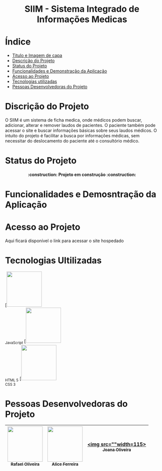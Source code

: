 # <h1 align="center"> SIIM - Sistema Integrado de Informações Medicas </h1> 

# Índice 

* [Título e Imagem de capa](#Título-e-Imagem-de-capa)
* [Descrição do Projeto](#descrição-do-projeto)
* [Status do Projeto](#status-do-Projeto)
* [Funcionalidades e Demonstração da Aplicação](#funcionalidades-e-demonstração-da-aplicação)
* [Acesso ao Projeto](#acesso-ao-projeto)
* [Tecnologias utilizadas](#tecnologias-utilizadas)
* [Pessoas Desenvolvedoras do Projeto](#pessoas-desenvolvedoras)

# Discrição do Projeto
O SIIM é um sistema de ficha medica, onde médicos podem buscar, adicionar, alterar e remover laudos de pacientes.
O paciente também pode acessar o site e buscar informações básicas sobre seus laudos médicos.
O intuito do projeto é facilitar a busca por informações médicas, sem necessitar do deslocamento do paciente até o consultório médico.

# Status do Projeto
<h4 align="center"> 
    :construction:  Projeto em construção  :construction:
</h4>

# Funcionalidades e Demosntração da Aplicação

# Acesso ao Projeto 
Aqui ficará disponível o link para acessar o site hospedado 

# Tecnologias Ultilizadas 
[<img src="![image](https://github.com/rfreir3/SIIM/assets/123081912/c0475de2-6a22-4cfb-8e50-50034dffe14c)" width=115><br><sub>JavaScript</sub>
[<img src="https://cdn-icons-png.flaticon.com/512/226/226269.png?w=740&t=st=1684681821~exp=1684682421~hmac=57b0779c1fa479cf4efc6bae7a570cff6b589386ac09eeedd04d443d2335921c" width=115><br><sub>HTML 5</sub>
[<img src="![image](https://github.com/rfreir3/SIIM/assets/123081912/77ee7b17-01d8-4671-9f36-e17ee2fca992)
" width=115><br><sub>CSS 3</sub>


# Pessoas Desenvolvedoras do Projeto

| [<img src="" width=115><br><sub>Rafael Oliveira</sub>](https://github.com/rfreir3) |  [<img src="" width=115><br><sub>Alice Ferreira</sub>](https://github.com/Malicef) |  [<img src=""width=115><br><sub>Joana Oliveira</sub>](https://github.com/JoanaLOliveira) |
| :---: | :---: | :---: |


